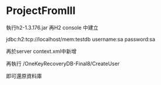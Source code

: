 # ProjectFromIII

執行h2-1.3.176.jar 
再H2 console 中建立

jdbc:h2:tcp://localhost/mem:testdb 
username:sa
password:sa 

再於server context.xml中新增
<Resource auth="Container" driverClassName="org.h2.Driver" maxActive="20" maxIdle="10" maxWait="1" name="jdbc/ZA105G3" password="sa" type="javax.sql.DataSource" url="jdbc:h2:tcp://localhost/mem:testdb" username="sa"/>

再執行
/OneKeyRecoveryDB-Final8/CreateUser 

即可還原資料庫
